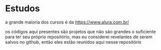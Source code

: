 # Estudos

a grande maioria dos cursos é da https://www.alura.com.br/

os códigos aqui presentes são projetos que não são grandes o suficiente para ter seu próprio repositório, mas eu considerei revelantes de serem salvos no github, então eles estão reunidos aqui nesse repositório
